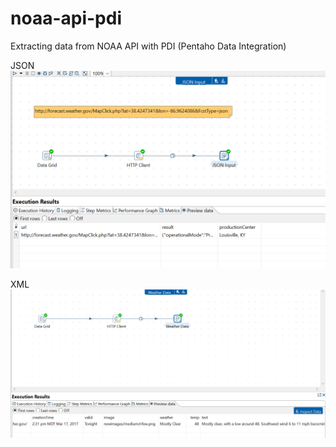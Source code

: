 # noaa-api-pdi
Extracting data from NOAA API with PDI (Pentaho Data Integration)

JSON
![1](https://github.com/caiomsouza/noaa-api-pdi/blob/master/imgs/pdi_noaa_weather_api_json.PNG)

XML
![2](https://github.com/caiomsouza/noaa-api-pdi/blob/master/imgs/pdi_noaa_weather_api_xml.PNG)
